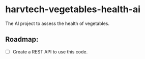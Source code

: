 # harvtech-vegetables-health-ai
The AI project to assess the health of vegetables.

## Roadmap:
- [ ] Create a REST API to use this code.
